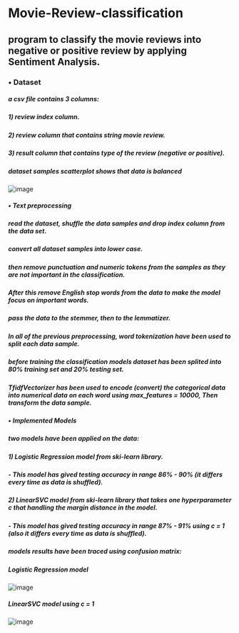 # Movie-Review-classification
## program to classify the movie reviews into negative or positive review by applying Sentiment Analysis.

### •	Dataset
##### a csv file contains 3 columns:
##### 1)	review index column.
##### 2)	review column that contains string movie review.
##### 3)	result column that contains type of the review (negative or positive).

##### dataset samples scatterplot shows that data is balanced
![image](https://github.com/Mustafa-sayed23/Movie-Review-classification/assets/162192046/c7f176c1-db2e-4837-b52c-4ebcc9c1cd71)

##### • Text preprocessing
##### read the dataset, shuffle the data samples and drop index column from the data set.
##### convert all dataset samples into lower case.
##### then remove punctuation and numeric tokens from the samples as they are not important in the classification.
##### After this remove English stop words from the data to make the model focus on important words.
##### pass the data to the stemmer, then to the lemmatizer.
##### In all of the previous preprocessing, word tokenization have been used to split each data sample.

##### before training the classification models dataset has been splited into 80% training set and 20% testing set.
##### TfidfVectorizer has been used to encode (convert) the categorical data into numerical data on each word using max_features =  10000, Then transform the data sample.

##### • Implemented Models
##### two models have been applied on the data:
##### 1)	Logistic Regression model from ski-learn library.
##### - This model has gived testing accuracy in range 86% - 90% (it differs every time as data is shuffled).
##### 2)	LinearSVC model from ski-learn library that takes one hyperparameter c that handling the margin distance in the model.
##### - This model has gived testing accuracy in range 87% - 91% using c = 1 (also it differs every time as data is shuffled).

##### models results have been traced using confusion matrix:

##### Logistic Regression model
![image](https://github.com/Mustafa-sayed23/Movie-Review-classification/assets/162192046/54e3b9e6-cafb-4f83-a3e8-481abf60bc89)

##### LinearSVC model using c = 1
![image](https://github.com/Mustafa-sayed23/Movie-Review-classification/assets/162192046/52f0e8a8-e87e-42f5-a3bd-7dbecc936418)



